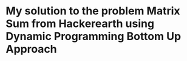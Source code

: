 # My solution to the problem Matrix Sum from Hackerearth using Dynamic Programming Bottom Up Approach
